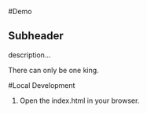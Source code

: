 #Demo
## Subheader
description...


There can only be one king.


#Local Development

1. Open the index.html in your browser.
